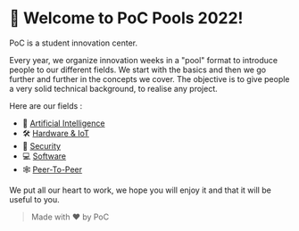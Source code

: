 # :wave: Welcome to PoC Pools 2022!

PoC is a student innovation center.

Every year, we organize innovation weeks in a "pool" format to introduce people to our different fields. We start with the basics and then we go further and further in the concepts we cover. The objective is to give people a very solid technical background, to realise any project.

Here are our fields :
- 🧠 [Artificial Intelligence](./Artificial%20Intelligence/)
- 🛠️ [Hardware & IoT]()
- 🔑 [Security](./Security/)
- 💻 [Software](./Software/)
- 🕸️ [Peer-To-Peer]()

We put all our heart to work, we hope you will enjoy it and that it will be useful to you.

> Made with :heart: by PoC